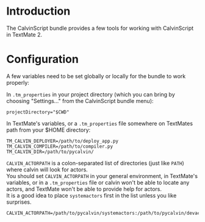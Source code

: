 # Introduction

The CalvinScript bundle provides a few tools for working with CalvinScript in TextMate 2.

# Configuration

A few variables need to be set globally or locally for the bundle to work properly:

In `.tm_properties` in your project directory (which you can bring by choosing "Settings…" from the CalvinScript bundle menu):

    projectDirectory="$CWD"

In TextMate's variables, or a `.tm_properties` file somewhere on TextMates path from your $HOME directory:

    TM_CALVIN_DEPLOYER=/path/to/deploy_app.py
    TM_CALVIN_COMPILER=/path/to/compiler.py
    TM_CALVIN_DIR=/path/to/pycalvin/

`CALVIN_ACTORPATH` is a colon-separated list of directories (just like `PATH`) where calvin will look for actors.  
You should set `CALVIN_ACTORPATH` in your general environment, in TextMate's variables, or in a `.tm_properties` file or calvin won't be able to locate any actors, and TextMate won't be able to provide help for actors.  
It is a good idea to place `systemactors` first in the list unless you like surprises. 
  
    CALVIN_ACTORPATH=/path/to/pycalvin/systemactors:/path/to/pycalvin/devactors:/path/to/pycalvin/my_actors


